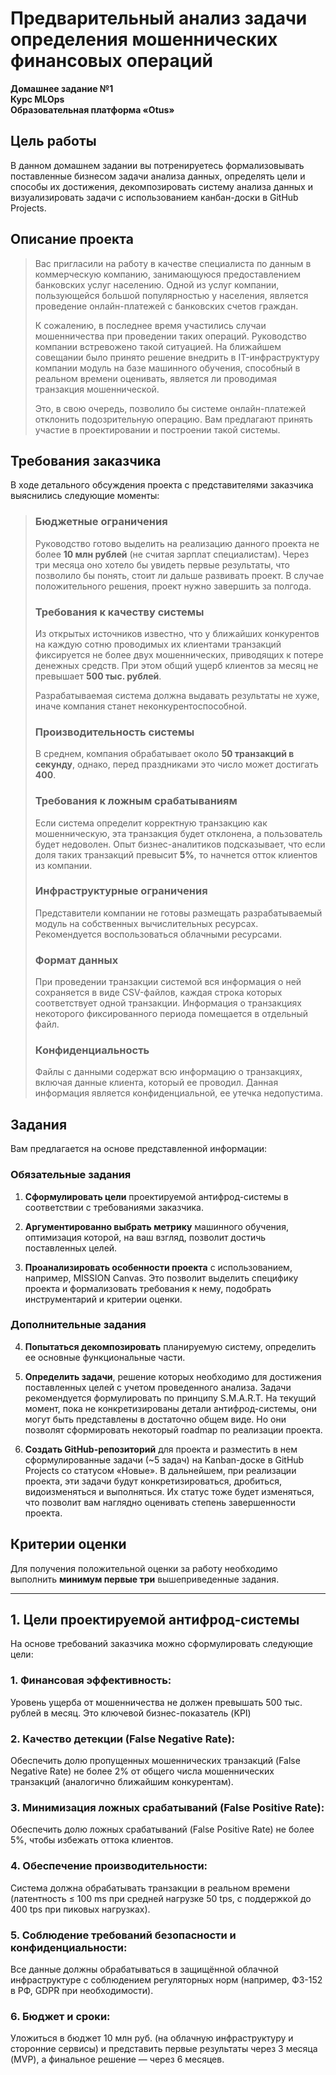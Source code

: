 # Предварительный анализ задачи определения мошеннических финансовых операций

**Домашнее задание №1**  
**Курс MLOps**  
**Образовательная платформа «Otus»**

## Цель работы

В данном домашнем задании вы потренируетесь формализовывать поставленные бизнесом задачи анализа данных, определять цели и способы их достижения, декомпозировать систему анализа данных и визуализировать задачи с использованием канбан-доски в GitHub Projects.

## Описание проекта

> Вас пригласили на работу в качестве специалиста по данным в коммерческую компанию, занимающуюся предоставлением банковских услуг населению. Одной из услуг компании, пользующейся большой популярностью у населения, является проведение онлайн-платежей с банковских счетов граждан.
>
> К сожалению, в последнее время участились случаи мошенничества при проведении таких операций. Руководство компании встревожено такой ситуацией. На ближайшем совещании было принято решение внедрить в IT-инфраструктуру компании модуль на базе машинного обучения, способный в реальном времени оценивать, является ли проводимая транзакция мошеннической.
>
> Это, в свою очередь, позволило бы системе онлайн-платежей отклонить подозрительную операцию. Вам предлагают принять участие в проектировании и построении такой системы.

## Требования заказчика

В ходе детального обсуждения проекта с представителями заказчика выяснились следующие моменты:

> ### Бюджетные ограничения
>
> Руководство готово выделить на реализацию данного проекта не более **10 млн рублей** (не считая зарплат специалистам). Через три месяца оно хотело бы увидеть первые результаты, что позволило бы понять, стоит ли дальше развивать проект. В случае положительного решения, проект нужно завершить за полгода.
>
> ### Требования к качеству системы
>
> Из открытых источников известно, что у ближайших конкурентов на каждую сотню проводимых их клиентами транзакций фиксируется не более двух мошеннических, приводящих к потере денежных средств. При этом общий ущерб клиентов за месяц не превышает **500 тыс. рублей**.
>
> Разрабатываемая система должна выдавать результаты не хуже, иначе компания станет неконкурентоспособной.
>
> ### Производительность системы
>
> В среднем, компания обрабатывает около **50 транзакций в секунду**, однако, перед праздниками это число может достигать **400**.
>
> ### Требования к ложным срабатываниям
>
> Если система определит корректную транзакцию как мошенническую, эта транзакция будет отклонена, а пользователь будет недоволен. Опыт бизнес-аналитиков подсказывает, что если доля таких транзакций превысит **5%**, то начнется отток клиентов из компании.
>
> ### Инфраструктурные ограничения
>
> Представители компании не готовы размещать разрабатываемый модуль на собственных вычислительных ресурсах.
> Рекомендуется воспользоваться облачными ресурсами.
>
> ### Формат данных
>
> При проведении транзакции системой вся информация о ней сохраняется в виде CSV-файлов, каждая строка которых соответствует одной транзакции. Информация о транзакциях некоторого фиксированного периода помещается в отдельный файл.
>
> ### Конфиденциальность
>
> Файлы с данными содержат всю информацию о транзакциях, включая данные клиента, который ее проводил. Данная информация является конфиденциальной, ее утечка недопустима.
>
## Задания

Вам предлагается на основе представленной информации:

### Обязательные задания

1. **Сформулировать цели** проектируемой антифрод-системы в соответствии с требованиями заказчика.

2. **Аргументированно выбрать метрику** машинного обучения, оптимизация которой, на ваш взгляд, позволит достичь поставленных целей.

3. **Проанализировать особенности проекта** с использованием, например, MISSION Canvas. Это позволит выделить специфику проекта и формализовать требования к нему, подобрать инструментарий и критерии оценки.

### Дополнительные задания

4. **Попытаться декомпозировать** планируемую систему, определить ее основные функциональные части.

5. **Определить задачи**, решение которых необходимо для достижения поставленных целей с учетом проведенного анализа. Задачи рекомендуется формулировать по принципу S.M.A.R.T. На текущий момент, пока не конкретизированы детали антифрод-системы, они могут быть представлены в достаточно общем виде. Но они позволят сформировать некоторый roadmap по реализации проекта.

6. **Создать GitHub-репозиторий** для проекта и разместить в нем сформулированные задачи (~5 задач) на Kanban-доске в GitHub Projects со статусом «Новые». В дальнейшем, при реализации проекта, эти задачи будут конкретизироваться, дробиться, видоизменяться и выполняться. Их статус тоже будет изменяться, что позволит вам наглядно оценивать степень завершенности проекта.

## Критерии оценки

Для получения положительной оценки за работу необходимо выполнить **минимум первые три** вышеприведенные задания.

---

## 1. Цели проектируемой антифрод‑системы

На основе требований заказчика можно сформулировать следующие цели:

### 1. Финансовая эффективность: 
Уровень ущерба от мошенничества не должен превышать 500 тыс. рублей в месяц. Это ключевой бизнес-показатель (KPI)

### 2. Качество детекции (False Negative Rate):
Обеспечить долю пропущенных мошеннических транзакций (False Negative Rate) не более 2% от общего числа мошеннических транзакций 
(аналогично ближайшим конкурентам).

### 3. Минимизация ложных срабатываний (False Positive Rate): 
Обеспечить долю ложных срабатываний (False Positive Rate) не более 5%, чтобы избежать оттока клиентов.

### 4. Обеспечение производительности:
Система должна обрабатывать транзакции в реальном времени (латентность ≤ 100 ms при средней нагрузке 50 tps, с поддержкой до 400 tps при пиковых нагрузках).

### 5. Соблюдение требований безопасности и конфиденциальности:
Все данные должны обрабатываться в защищённой облачной инфраструктуре с соблюдением регуляторных норм (например, ФЗ-152 в РФ, GDPR при необходимости).

### 6. Бюджет и сроки: 
Уложиться в бюджет 10 млн руб. (на облачную инфраструктуру и сторонние сервисы) и представить первые результаты через 3 месяца (MVP), а финальное решение — через 6 месяцев.